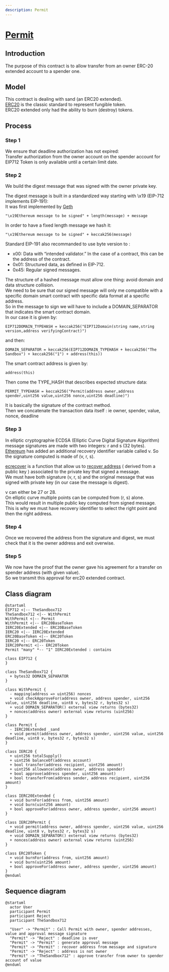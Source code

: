 ```yaml
---
description: Permit
---
```


# [Permit]((https://github.com/thesandboxgame/sandbox-smart-contracts/blob/master/src/solc_0.8/permit/Permit.sol))

## Introduction

The purpose of this contract is to allow transfer from an owner ERC-20 extended account to a spender one.

## Model

This contract is dealing with sand (an ERC20 extended).  
[ERC20](https://ethereum.org/en/developers/docs/standards/tokens/erc-20/) is the classic standard to represent fungible token.  
ERC20 extended only had the ability to burn (destroy) tokens.  

## Process

### Step 1

We ensure that deadline authorization has not expired:  
Transfer authorization from the owner account on the spender account for EIP712 Token is only available until a certain limit date.  

### Step 2

We build the digest message that was signed with the owner private key.  

The digest message is built in a standardized way starting with \x19 (EIP-712 implements EIP-191):  
It was first implemented by [Geth](https://github.com/ethereum/go-ethereum/pull/2940)  
```
"\x19Ethereum message to be signed" + length(message) + message  
```
In order to  have a fixed length message we hash it:  
```
"\x19Ethereum message to be signed" + keccak256(message)  
```
Standard EIP-191 also recommanded to use byte version to :  
- x00: Data with “intended validator.” In the case of a contract, this can be the address of the contract.  
- 0x01: Structured data, as defined in EIP-712.  
- 0x45: Regular signed messages.  


The structure of a hashed message must allow one thing: avoid domain and data structure collision.  
We need to be sure that our signed message will only me compatible with a specific domain smart contract with specific data format at a specific address.  
So in the message to sign we will have to include a DOMAIN_SEPARATOR that indicates the smart contract domain.  
In our case it is given by:
```
EIP712DOMAIN_TYPEHASH = keccak256("EIP712Domain(string name,string version,address verifyingContract)")  
```
and then:
```
DOMAIN_SEPARATOR = keccak256(EIP712DOMAIN_TYPEHASH + keccak256("The Sandbox") + keccak256("1") + address(this))  
```
The smart contract address is given by:  
```
address(this) 
```
Then come the TYPE_HASH that describes expected structure data:  
```
PERMIT_TYPEHASH = keccak256("Permit(address owner,address spender,uint256 value,uint256 nonce,uint256 deadline)")  
```
It is basically the signature of the contract method.  
Then we concatenate the transaction data itself : ie owner, spender, value, nonce, deadline  

### Step 3

In elliptic cryptographie ECDSA (Elliptic Curve Digital Signature Algorithm)  
message signatures are made with two integers: r and s (32 bytes).  
[Ethereum](https://medium.com/mycrypto/the-magic-of-digital-signatures-on-ethereum-98fe184dc9c7) has added an additional recovery identifier variable called v.
So the signature computed is made of (v, r, s).  

[ecrecover](https://soliditydeveloper.com/ecrecover) is a function that allow us to [recover address](https://crypto.stackexchange.com/questions/18105/how-does-recovering-the-public-key-from-an-ecdsa-signature-work) ( derived from a public key ) associated to the private key that signed a message.  
We must have both signature (v, r, s) and the original message that was signed with private key (in our case the message is digest).  

v can either be 27 or 28.  
On elliptic curve multiple points can be computed from (r, s) alone.  
This would result in multiple public key computed from signed message.  
This is why we must have recovery identifier to select the right point and then the right address.  

### Step 4

Once we recovered the address from the signature and digest, we must check that it is the owner address and exit overwise.  

### Step 5

We now have the proof that the owner gave his agreement for a transfer on spender address (with given value).  
So we transmit this approval for erc20 extended contract.  

## Class diagram

```plantuml
@startuml
EIP712 <|-- TheSandbox712
TheSandbox712 <|-- WithPermit
WithPermit <|-- Permit
WithPermit <|-- ERC20BaseToken
IERC20Extended <|-- ERC20BaseToken
IERC20 <|-- IERC20Extended
ERC20BaseToken <|-- ERC20Token
IERC20 <|-- ERC20Token
IERC20Permit <|-- ERC20Token
Permit "many" *-- "1" IERC20Extended : contains

class EIP712 {
}

class TheSandbox712 {
  + bytes32 DOMAIN_SEPARATOR
}

class WithPermit {
  - mapping(address => uint256) nonces
  + void checkApproveFor(address owner, address spender, uint256 value, uint256 deadline, uint8 v, bytes32 r, bytes32 s)
  + void DOMAIN_SEPARATOR() external view returns (bytes32)
  + nonces(address owner) external view returns (uint256)
}

class Permit {
  - IERC20Extended _sand
  + void permit(address owner, address spender, uint256 value, uint256 deadline, uint8 v, bytes32 r, bytes32 s)
}

class IERC20 {
  + uint256 totalSupply() 
  + uint256 balanceOf(address account)
  + bool transfer(address recipient, uint256 amount)
  + uint256 allowance(address owner, address spender)
  + bool approve(address spender, uint256 amount)
  + bool transferFrom(address sender, address recipient, uint256 amount)
}

class IERC20Extended {
  + void burnFor(address from, uint256 amount)
  + void burn(uint256 amount)
  + bool approveFor(address owner, address spender, uint256 amount)
}

class IERC20Permit {
  + void permit(address owner, address spender, uint256 value, uint256 deadline, uint8 v, bytes32 r, bytes32 s)
  + void DOMAIN_SEPARATOR() external view returns (bytes32)
  + nonces(address owner) external view returns (uint256)
}

class ERC20Token {
  + void burnFor(address from, uint256 amount)
  + void burn(uint256 amount)
  + bool approveFor(address owner, address spender, uint256 amount)
}
@enduml
```

## Sequence diagram

```plantuml
@startuml
  actor User
  participant Permit
  participant Reject
  participant TheSandbox712

  "User" -> "Permit" : Call Permit with owner, spender addresses, value and approval message signature
  "Permit" -> "Reject" : deadline is over
  "Permit" -> "Permit" : generate approval message
  "Permit" -> "Permit" : recover address from message and signature
  "Permit" -> "Reject" : address is not owner
  "Permit" -> "TheSandbox712" : approve transfer from owner to spender account of value
@enduml
```
